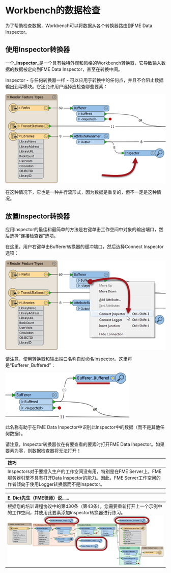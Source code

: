 # Workbench的数据检查

为了帮助检查数据，Workbench可以将数据从各个转换器路由到FME Data Inspector。

## 使用Inspector转换器

一个_**Inspector**_是一个具有独特外观和风格的Workbench转换器，它导致输入数据的数据被定向到FME Data Inspector，甚至在转换中间。

Inspector - 与任何转换器一样 - 可以应用于转换中的任何点，并且不会阻止数据输出到写模块。它还允许用户选择应检查哪些要素：

[![](../.gitbook/assets/img2.035.inspectortransformer.png)](https://github.com/safesoftware/FMETraining/blob/Desktop-Basic-2018/DesktopBasic2Transformation/Images/Img2.035.InspectorTransformer.png)

在这种情况下，它也是一种并行流形式，因为数据是重复的，但不一定是这种情况。

## 放置Inspector转换器

应用Inspector的最佳和最简单的方法是右键单击工作空间中对象的输出端口，然后选择“连接检查器”选项。

在这里，用户右键单击Bufferer转换器的缓冲端口，然后选择Connect Inspector选项：

[![](../.gitbook/assets/img2.036.rightclickaddinspector.png)](https://github.com/safesoftware/FMETraining/blob/Desktop-Basic-2018/DesktopBasic2Transformation/Images/Img2.036.RightClickAddInspector.png)

请注意，使用转换器和输出端口名称自动命名Inspector。这里将是“Bufferer\_Buffered”：

[![](../.gitbook/assets/img2.036b.rightclickaddedinspector.png)](https://github.com/safesoftware/FMETraining/blob/Desktop-Basic-2018/DesktopBasic2Transformation/Images/Img2.036b.RightClickAddedInspector.png)

此名称有助于在FME Data Inspector中识别此Inspector中的数据（而不是其他任何数据）。

请注意，Inspector转换器仅在有要查看的要素时打开FME Data Inspector。如果要素为零，则数据检查器将无法打开！

|  技巧 |
| :--- |
|  Inspectors对于要投入生产的工作空间没有用，特别是在FME Server上。FME服务器引擎不具有打开Data Inspector的能力。因此，FME Server工作空间的作者倾向于使用Logger转换器而不是Inspector。 |

|  E. Dict先生（FME律师）说...... |
| :--- |
|  根据您的培训课程协议中的第d30条（第43条），您需要重新打开上一个示例中的工作空间，并使用此要素添加Inspector转换器进行练习。  [![](../.gitbook/assets/img2.037.multipleinspectors.png)](https://github.com/safesoftware/FMETraining/blob/Desktop-Basic-2018/DesktopBasic2Transformation/Images/Img2.037.MultipleInspectors.png) |

